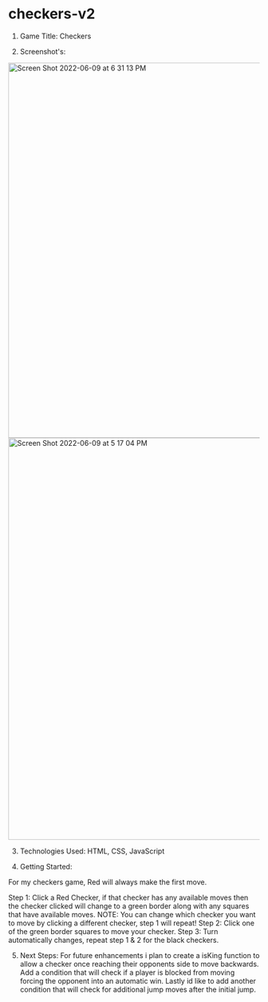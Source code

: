# checkers-v2
1. Game Title: Checkers

2. Screenshot's: 
<img width="751" alt="Screen Shot 2022-06-09 at 6 31 13 PM" src="https://user-images.githubusercontent.com/93361045/172972330-b367ce57-99ee-4897-9947-6839467876fa.png">

<img width="805" alt="Screen Shot 2022-06-09 at 5 17 04 PM" src="https://user-images.githubusercontent.com/93361045/172972278-cd20e5e0-f914-45eb-8c87-049184db1a68.png">

3. Technologies Used: HTML, CSS, JavaScript


4. Getting Started: <Put Link Here> 
  
  For my checkers game, Red will always make the first move. 
  
  Step 1: Click a Red Checker, if that checker has any available moves then the checker clicked will change to a green border along with any squares that             have available moves. 
  NOTE: You can change which checker you want to move by clicking a different checker, step 1 will repeat!
  Step 2: Click one of the green border squares to move your checker.
  Step 3: Turn automatically changes, repeat step 1 & 2 for the black checkers.

5. Next Steps: For future enhancements i plan to create a isKing function to allow a checker once reaching their opponents side to move backwards. Add a condition that will check if a player is blocked from moving forcing the opponent into an automatic win. Lastly id like to add another condition that will check for additional jump moves after the initial jump.
  
  
